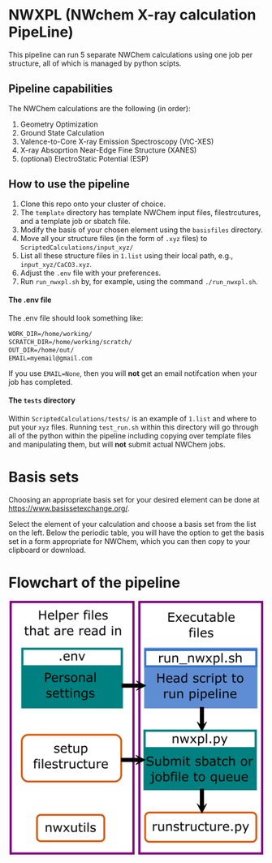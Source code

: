# NWXPL (**NW**chem **X**-ray calculation **P**ipe**L**ine)

This pipeline can run 5 separate NWChem calculations using one job per structure, all of which is managed by python scipts.

## Pipeline capabilities

The NWChem calculations are the following (in order):

1. Geometry Optimization
2. Ground State Calculation
3. Valence-to-Core X-ray Emission Spectroscopy (VtC-XES)
4. X-ray Absoprtion Near-Edge Fine Structure (XANES)
5. (optional) ElectroStatic Potential (ESP)

## How to use the pipeline

1. Clone this repo onto your cluster of choice.
2. The `template` directory has template NWChem input files, filestrcutures, and a template job or sbatch file.
3. Modify the basis of your chosen element using the `basisfiles` directory.
4. Move all your structure files (in the form of `.xyz` files) to `ScriptedCalculations/input_xyz/`
5. List all these structure files in `1.list` using their local path, e.g., `input_xyz/CaCO3.xyz`.
6. Adjust the `.env` file with your preferences.
7. Run `run_nwxpl.sh` by, for example, using the command `./run_nwxpl.sh`.

#### The .env file

The .env file should look something like:

```
WORK_DIR=/home/working/
SCRATCH_DIR=/home/working/scratch/
OUT_DIR=/home/out/
EMAIL=myemail@gmail.com
```

If you use `EMAIL=None`, then you will **not** get an email notifcation when your job has completed.

#### The `tests` directory

Within `ScriptedCalculations/tests/` is an example of `1.list` and where to put your `xyz` files. Running `test_run.sh` within this directory will go through all of the python within the pipeline including copying over template files and manipulating them, but will **not** submit actual NWChem jobs.

# Basis sets

Choosing an appropriate basis set for your desired element can be done at https://www.basissetexchange.org/.

Select the element of your calculation and choose a basis set from the list on the left. Below the periodic table, you will have the option to get the basis set in a form appropriate for NWChem, which you can then copy to your clipboard or download.

# Flowchart of the pipeline

<p align="center">
<img src="flowchart.png" alt="flowchart" width="500">
</p>